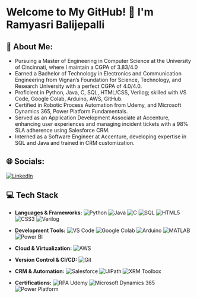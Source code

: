  # Welcome to My GitHub! 👋 I'm Ramyasri Balijepalli

## 💫 About Me:

* Pursuing a Master of Engineering in Computer Science at the University of Cincinnati, where I maintain a CGPA of 3.83/4.0
* Earned a Bachelor of Technology in Electronics and Communication Engineering from Vignan’s Foundation for Science, Technology, and Research University with a perfect CGPA of 4.0/4.0.
* Proficient in Python, Java, C, SQL, HTML/CSS, Verilog; skilled with VS Code, Google Colab, Arduino, AWS, GitHub.
* Certified in Robotic Process Automation from Udemy, and Microsoft Dynamics 365, Power Platform Fundamentals.
* Served as an Application Development Associate at Accenture, enhancing user experiences and managing incident tickets with a 98% SLA adherence using Salesforce CRM.
* Interned as a Software Engineer at Accenture, developing expertise in SQL and Java and trained in CRM customization.
  
## 🌐 Socials:
[![LinkedIn][1.1]][1]

[1.1]: https://img.shields.io/badge/LinkedIn-0077B5?style=flat-square&logo=linkedin&logoColor=white "LinkedIn Badge"
[1]: https://www.linkedin.com/in/ramyasribalijepalli/


## 💻 Tech Stack
- **Languages & Frameworks:** 
  ![Python](https://img.shields.io/badge/Python-3776AB?style=flat-square&logo=python&logoColor=white)
  ![Java](https://img.shields.io/badge/Java-007396?style=flat-square&logo=java&logoColor=white)
  ![C](https://img.shields.io/badge/C-00599C?style=flat-square&logo=c&logoColor=white)
  ![SQL](https://img.shields.io/badge/SQL-4479A1?style=flat-square&logo=mysql&logoColor=white)
  ![HTML5](https://img.shields.io/badge/HTML5-E34F26?style=flat-square&logo=html5&logoColor=white)
  ![CSS3](https://img.shields.io/badge/CSS3-1572B6?style=flat-square&logo=css3&logoColor=white)
  ![Verilog](https://img.shields.io/badge/Verilog-007396?style=flat-square&logo=xilinx&logoColor=white)

- **Development Tools:** 
  ![VS Code](https://img.shields.io/badge/VS_Code-007ACC?style=flat-square&logo=visual-studio-code&logoColor=white)
  ![Google Colab](https://img.shields.io/badge/Google_Colab-F9AB00?style=flat-square&logo=googlecolab&color=525252&logoColor=white)
  ![Arduino](https://img.shields.io/badge/Arduino-00979D?style=flat-square&logo=arduino&logoColor=white)
  ![MATLAB](https://img.shields.io/badge/MATLAB-0076A8?style=flat-square&logo=mathworks&logoColor=white)
  ![Power BI](https://img.shields.io/badge/Power_BI-F2C811?style=flat-square&logo=powerbi&logoColor=black)

- **Cloud & Virtualization:** 
  ![AWS](https://img.shields.io/badge/AWS-232F3E?style=flat-square&logo=amazon-aws&logoColor=white)

- **Version Control & CI/CD:** 
  ![Git](https://img.shields.io/badge/Git-F05032?style=flat-square&logo=git&logoColor=white)

- **CRM & Automation:** 
  ![Salesforce](https://img.shields.io/badge/Salesforce-00A1E0?style=flat-square&logo=salesforce&logoColor=white)
  ![UiPath](https://img.shields.io/badge/UiPath-F05032?style=flat-square&logo=uipath&logoColor=white)
  ![XRM Toolbox](https://img.shields.io/badge/XRM_Toolbox-4479A1?style=flat-square&logo=microsoft&logoColor=white)

- **Certifications:** 
  ![RPA Udemy](https://img.shields.io/badge/Udemy-RPA-EC5252?style=flat-square&logo=udemy&logoColor=white)
  ![Microsoft Dynamics 365](https://img.shields.io/badge/Microsoft_Dynamics_365-0078D4?style=flat-square&logo=microsoft&logoColor=white)
  ![Power Platform](https://img.shields.io/badge/Power_Platform-737373?style=flat-square&logo=microsoft&logoColor=white)



